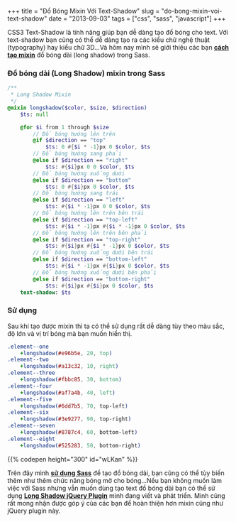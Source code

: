 +++
title = "Đổ Bóng Mixin Với Text-Shadow"
slug = "do-bong-mixin-voi-text-shadow"
date = "2013-09-03"
tags = ["css", "sass", "javascript"]
+++

CSS3 Text-Shadow là tính năng giúp bạn dễ dàng tạo đổ bóng cho text. Với text-shadow bạn cũng có thể dễ dàng tạo ra các kiểu chữ nghệ thuật (typography) hay kiểu chữ 3D...Và hôm nay mình sẽ giới thiệu các bạn **[cách tạo mixin](/2013/08/20/css-triangles-mixin-su-dung-sass/)** đổ bóng dài (long shadow) trong Sass.

### Đổ bóng dài (Long Shadow) mixin trong Sass

```sass
/**
 * Long Shadow Mixin
 */
@mixin longshadow($color, $size, $direction)
	$ts: null

	@for $i from 1 through $size
		// Đổ bóng hướng lên trên
		@if $direction == "top"
			$ts: 0 #{$i * -1}px 0 $color, $ts
		// Đổ bóng hướng sang phải
		@else if $direction == "right"
			$ts: #{$i}px 0 0 $color, $ts
		// Đổ bóng hướng xuống dưới
		@else if $direction == "bottom"
			$ts: 0 #{$i}px 0 $color, $ts
		// Đổ bóng hướng sang trái
		@else if $direction == "left"
			$ts: #{$i * -1}px 0 0 $color, $ts
		// Đổ bóng hướng lên trên bên trái
		@else if $direction == "top-left"
			$ts: #{$i * -1}px #{$i * -1}px 0 $color, $ts
		// Đổ bóng hướng lên trên bên phải
		@else if $direction == "top-right"
			$ts: #{$i}px #{$i * -1}px 0 $color, $ts
		// Đổ bóng hướng xuống dưới bên trái
		@else if $direction == "bottom-left"
			$ts: #{$i * -1}px #{$i}px 0 $color, $ts
		// Đổ bóng hướng xuống dưới bên phải
		@else if $direction == "bottom-right"
			$ts: #{$i}px #{$i}px 0 $color, $ts
	text-shadow: $ts
```

### Sử dụng

Sau khi tạo được mixin thì ta có thể sử dụng rất dễ dàng tùy theo màu sắc, độ lớn và vị trí bóng mà bạn muốn hiển thị.

```sass
.element--one
	+longshadow(#e96b5e, 20, top)
.element--two
	+longshadow(#a13c32, 10, right)
.element--three
	+longshadow(#fbbc85, 30, bottom)
.element--four
	+longshadow(#af7a4b, 40, left)
.element--five
	+longshadow(#6dd7b5, 70, top-left)
.element--six
	+longshadow(#3e9277, 90, top-right)
.element--seven
	+longshadow(#8787c4, 60, bottom-left)
.element--eight
	+longshadow(#525283, 50, bottom-right)
```

{{% codepen height="300" id="wLKan" %}}

Trên đây mình **[sử dụng Sass](/2013/07/24/su-dung-sass/)** để tạo đổ bóng dài, bạn cũng có thể tùy biến thêm như thêm chức năng bóng mờ cho bóng...Nếu bạn không muốn làm việc với Sass nhưng vẫn muốn dùng tạo text đổ bóng dài bạn có thể sử dụng **[Long Shadow jQuery Plugin](/labs/longshadow-jquery-plugin/)** mình đang viết và phát triển. Mình cũng rất mong nhận được góp ý của các bạn để hoàn thiện hơn mixin cũng như jQuery plugin này.
